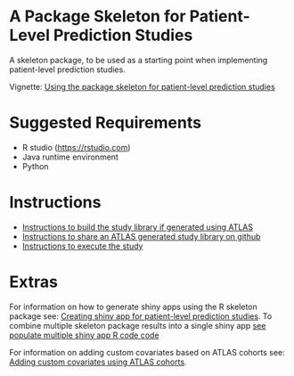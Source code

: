A Package Skeleton for Patient-Level Prediction Studies
========================================================

A skeleton package, to be used as a starting point when implementing patient-level prediction studies.

Vignette: [Using the package skeleton for patient-level prediction studies](https://raw.githubusercontent.com/OHDSI/CovCoagFullGradientBoostingPrediction/master/inst/doc/UsingSkeletonPackage.pdf)

Suggested Requirements
===================
- R studio (https://rstudio.com)
- Java runtime environment
- Python

Instructions
========================================================

- [Instructions to build the study library if generated using ATLAS](STUDY-PACKAGE-BUILD.md)
- [Instructions to share an ATLAS generated study library on github](STUDY-PACKAGE-SHARE.md)
- [Instructions to execute the study ](STUDY-PACKAGE-EXECUTE.md)

Extras
========================================================

For information on how to generate shiny apps using the R skeleton package see: [Creating shiny app for patient-level prediction studies](https://raw.githubusercontent.com/OHDSI/PatientLevelPrediction/testcode/inst/doc/CreatingShinyApp.pdf).  To combine multiple skeleton package results into a single shiny app [see populate multiple shiny app R code code](https://github.com/OHDSI/CovCoagFullGradientBoostingPrediction/blob/master/extras/populateMultipleShiny.R)

For information on adding custom covariates based on ATLAS cohorts see:  [Adding custom covariates using ATLAS cohorts](https://raw.githubusercontent.com/OHDSI/CovCoagFullGradientBoostingPrediction/master/inst/doc/AddingCohortCovariates.pdf).
